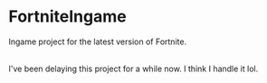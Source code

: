 # FortniteIngame
Ingame project for the latest version of Fortnite.<br><br>

I've been delaying this project for a while now. I think I handle it lol.
